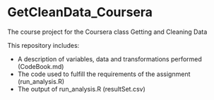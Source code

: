 GetCleanData_Coursera
=====================

The course project for the Coursera class Getting and Cleaning Data

This repository includes:
* A description of variables, data and transformations performed (CodeBook.md)
* The code used to fulfill the requirements of the assignment (run_analysis.R)
* The output of run_analysis.R (resultSet.csv)

